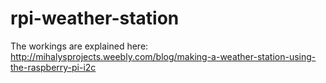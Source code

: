 rpi-weather-station
===================

The workings are explained here: http://mihalysprojects.weebly.com/blog/making-a-weather-station-using-the-raspberry-pi-i2c
